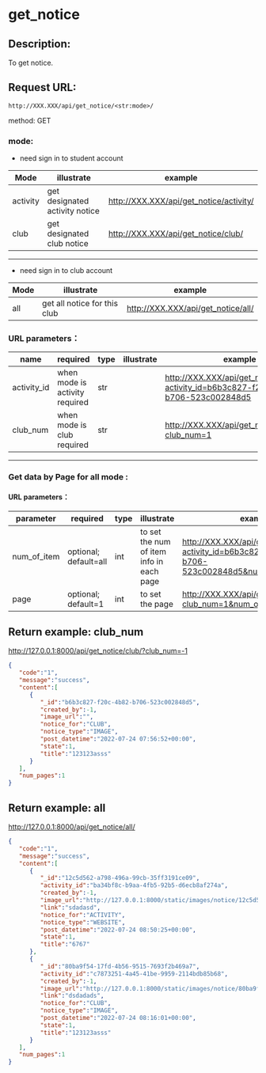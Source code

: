 # get_notice

## Description:
 To get notice.
 
## Request URL:
`http://XXX.XXX/api/get_notice/<str:mode>/`

method: GET


### mode:
* need sign in to student account

| Mode            | illustrate                     | example                                 |
|-----------------|--------------------------------|-----------------------------------------|
| activity        | get designated activity notice | http://XXX.XXX/api/get_notice/activity/ |
| club            | get designated club notice     | http://XXX.XXX/api/get_notice/club/     |


---
* need sign in to club account

| Mode | illustrate                   | example                            |
|------|------------------------------|------------------------------------|
| all  | get all notice for this club | http://XXX.XXX/api/get_notice/all/ | 


### URL parameters：
| name        | required                       | type | illustrate | example                                                                                  |
|-------------|--------------------------------|------|------------|------------------------------------------------------------------------------------------|
| activity_id | when mode is activity required | str  |            | http://XXX.XXX/api/get_notice/activity/?activity_id=b6b3c827-f20c-4b82-b706-523c002848d5 |
| club_num    | when mode is club required     | str  |            | http://XXX.XXX/api/get_notice/club/?club_num=1                                           |

---
### Get data by Page for all mode :
#### URL parameters：
| parameter   | required              | type  | illustrate                                | example                                                                                             |
|-------------|-----------------------|-------|-------------------------------------------|-----------------------------------------------------------------------------------------------------|
| num_of_item | optional; default=all | int   | to set the num of item info in each page  | http://XXX.XXX/api/get_notice/club/?activity_id=b6b3c827-f20c-4b82-b706-523c002848d5&num_of_item=10 |
| page        | optional; default=1   | int   | to set the page                           | http://XXX.XXX/api/get_notice/club/?club_num=1&num_of_item=10&page=2                            |


## Return example: club_num
http://127.0.0.1:8000/api/get_notice/club/?club_num=-1
```json
{
   "code":"1",
   "message":"success",
   "content":[
      {
         "_id":"b6b3c827-f20c-4b82-b706-523c002848d5",
         "created_by":-1,
         "image_url":"",
         "notice_for":"CLUB",
         "notice_type":"IMAGE",
         "post_datetime":"2022-07-24 07:56:52+00:00",
         "state":1,
         "title":"123123asss"
      }
   ],
   "num_pages":1
}
```

## Return example: all
http://127.0.0.1:8000/api/get_notice/all/
```json
{
   "code":"1",
   "message":"success",
   "content":[
      {
         "_id":"12c5d562-a798-496a-99cb-35ff3191ce09",
         "activity_id":"ba34bf8c-b9aa-4fb5-92b5-d6ecb8af274a",
         "created_by":-1,
         "image_url":"http://127.0.0.1:8000/static/images/notice/12c5d562-a798-496a-99cb-35ff3191ce09/\u4e0b\u8f09.png",
         "link":"sdadasd",
         "notice_for":"ACTIVITY",
         "notice_type":"WEBSITE",
         "post_datetime":"2022-07-24 08:50:25+00:00",
         "state":1,
         "title":"6767"
      },
      {
         "_id":"80ba9f54-17fd-4b56-9515-7693f2b469a7",
         "activity_id":"c7873251-4a45-41be-9959-2114bdb85b68",
         "created_by":-1,
         "image_url":"http://127.0.0.1:8000/static/images/notice/80ba9f54-17fd-4b56-9515-7693f2b469a7/anton-maksimov-5642-su-wrkNQmhmdvY-unsplash.jpg",
         "link":"dsdadads",
         "notice_for":"CLUB",
         "notice_type":"IMAGE",
         "post_datetime":"2022-07-24 08:16:01+00:00",
         "state":1,
         "title":"123123asss"
      }
   ],
   "num_pages":1
}
```


